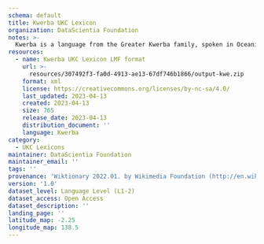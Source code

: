 ```yaml
---
schema: default
title: Kwerba UKC Lexicon
organization: DataScientia Foundation
notes: >-
  Kwerba is a language from the Greater Kwerba family, spoken in Oceania. The UKC Lexicon of Kwerba is represented as a lexico-semantic network. It consists of words, word senses, synsets, as well as sense-level and synset-level relationships.
resources:
  - name: Kwerba UKC Lexicon LMF format
    url: >-
      resources/307492f3-fa0d-4913-ae13-67df746b1866/output-kwe.zip
    format: xml
    license: https://creativecommons.org/licenses/by-nc-sa/4.0/
    last_updated: 2023-04-13
    created: 2023-04-13
    size: 765
    release_date: 2023-04-13
    distribution_document: ''
    language: Kwerba
category:
  - UKC Lexicons
maintainer: DataScientia Foundation
maintainer_email: ''
tags: ''
provenance: 'Wiktionary 2022.01. by Wikimedia Foundation (http://en.wiktionary.org); Princeton WordNet 2.1 by Princeton University (https://wordnet.princeton.edu)'
version: '1.0'
dataset_level: Language Level (L1-2)
dataset_access: Open Access
dataset_description: ''
landing_page: ''
latitude_map: -2.25
longitude_map: 138.5
---
```

